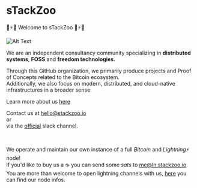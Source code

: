 # sTackZoo


🦍⚡🐘 Welcome to sTackZoo 🦘⚡🐅


![Alt Text](https://media.giphy.com/media/WTO8QA0mX2Cfw5vhkp/giphy.gif)

We are an independent consultancy community specializing in **distributed systems**, **FOSS** and **freedom technologies**.  

Through this GitHub organization, we primarily produce projects and Proof of Concepts related to the Bitcoin ecosystem.  
Additionally, we also focus on modern, distributed, and cloud-native infrastructures in a broader sense.  



Learn more about us <a href="https://www.stackzoo.io/">here</a>

Contact us at hello@stackzoo.io
<br/>
or
<br/>
via the [official](https://join.slack.com/t/stackzooio/shared_invite/zt-296130a40-GXVF2AKuHgfWhvFj4t8oiQ) slack channel.

<br/>

We operate and maintain our own instance of a full *₿itcoin* and *Lightning*⚡ node!  
If you'd like to buy us a ☕ you can send some *sats* to me@ln.stackzoo.io.  
You are more than welcome to open lightning channels with us, [here](https://amboss.space/node/0356db1a21dbecf14c3a3781719c9c9c4e1eee3826b67a34619c7dbe34bcafaf96) you can find our node infos.


